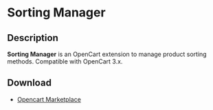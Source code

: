 # Sorting Manager

## Description
**Sorting Manager** is an OpenCart extension to manage product sorting methods.
Compatible with OpenCart 3.x.

## Download
* [Opencart Marketplace](https://www.opencart.com/index.php?route=marketplace/extension/info&extension_id=38651)
